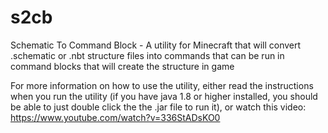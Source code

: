 # s2cb
Schematic To Command Block - A utility for Minecraft that will convert .schematic or .nbt structure files into commands that can be run in command blocks that will create the structure in game

For more information on how to use the utility, either read the instructions when you run the utility (if you have java 1.8 or higher installed, you should be able to just double click the the .jar file to run it), or watch this video: https://www.youtube.com/watch?v=336StADsKO0 
